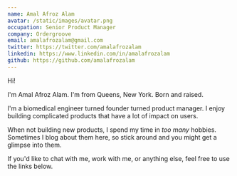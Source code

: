 ```yaml
---
name: Amal Afroz Alam
avatar: /static/images/avatar.png
occupation: Senior Product Manager
company: Ordergroove
email: amalafrozalam@gmail.com
twitter: https://twitter.com/amalafrozalam
linkedin: https://www.linkedin.com/in/amalafrozalam
github: https://github.com/amalafrozalam
---
```


Hi!

I'm Amal Afroz Alam. I'm from Queens, New York. Born and raised.

I'm a biomedical engineer turned founder turned product manager. I enjoy building complicated products that have a lot of impact on users.

When not building new products, I spend my time in *too many* hobbies. Sometimes I blog about them here, so stick around and you might get a glimpse into them.

If you'd like to chat with me, work with me, or anything else, feel free to use the links below.